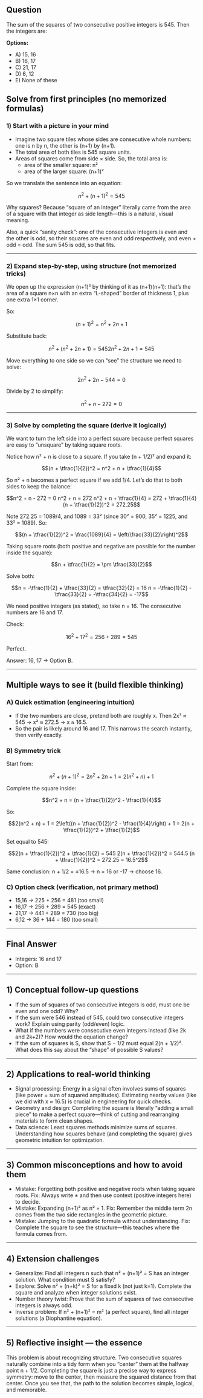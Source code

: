 ## Question

The sum of the squares of two consecutive positive integers is 545. Then the integers are:

**Options:**
- A) 15, 16
- B) 16, 17
- C) 21, 17
- D) 6, 12
- E) None of these

## Solve from first principles (no memorized formulas)

### 1) Start with a picture in your mind
- Imagine two square tiles whose sides are consecutive whole numbers: one is n by n, the other is (n+1) by (n+1).
- The total area of both tiles is 545 square units.
- Areas of squares come from side × side. So, the total area is:
  - area of the smaller square: n²
  - area of the larger square: (n+1)²

So we translate the sentence into an equation:
```math
n^2 + (n+1)^2 = 545
```

Why squares? Because “square of an integer” literally came from the area of a square with that integer as side length—this is a natural, visual meaning.

Also, a quick “sanity check”: one of the consecutive integers is even and the other is odd, so their squares are even and odd respectively, and even + odd = odd. The sum 545 is odd, so that fits.

---

### 2) Expand step-by-step, using structure (not memorized tricks)
We open up the expression (n+1)² by thinking of it as (n+1)(n+1): that’s the area of a square n×n with an extra “L-shaped” border of thickness 1, plus one extra 1×1 corner.

So:
```math
(n+1)^2 = n^2 + 2n + 1
```
Substitute back:
```math
n^2 + (n^2 + 2n + 1) = 545
2n^2 + 2n + 1 = 545
```
Move everything to one side so we can “see” the structure we need to solve:
```math
2n^2 + 2n - 544 = 0
```
Divide by 2 to simplify:
```math
n^2 + n - 272 = 0
```

---

### 3) Solve by completing the square (derive it logically)
We want to turn the left side into a perfect square because perfect squares are easy to “unsquare” by taking square roots.

Notice how n² + n is close to a square. If you take (n + 1/2)² and expand it:
```math
(n + \tfrac{1}{2})^2 = n^2 + n + \tfrac{1}{4}
```
So n² + n becomes a perfect square if we add 1/4. Let’s do that to both sides to keep the balance:
```math
n^2 + n - 272 = 0
n^2 + n = 272
n^2 + n + \tfrac{1}{4} = 272 + \tfrac{1}{4}
(n + \tfrac{1}{2})^2 = 272.25
```
Note 272.25 = 1089/4, and 1089 = 33² (since 30² = 900, 35² = 1225, and 33² = 1089).
So:
```math
(n + \tfrac{1}{2})^2 = \frac{1089}{4} = \left(\frac{33}{2}\right)^2
```
Taking square roots (both positive and negative are possible for the number inside the square):
```math
n + \tfrac{1}{2} = \pm \tfrac{33}{2}
```
Solve both:
```math
n = -\tfrac{1}{2} + \tfrac{33}{2} = \tfrac{32}{2} = 16
n = -\tfrac{1}{2} - \tfrac{33}{2} = -\tfrac{34}{2} = -17
```
We need positive integers (as stated), so take n = 16. The consecutive numbers are 16 and 17.

Check:
```math
16^2 + 17^2 = 256 + 289 = 545
```
Perfect.

Answer: 16, 17 → Option B.

---

## Multiple ways to see it (build flexible thinking)

### A) Quick estimation (engineering intuition)
- If the two numbers are close, pretend both are roughly x. Then 2x² ≈ 545 → x² ≈ 272.5 → x ≈ 16.5.
- So the pair is likely around 16 and 17. This narrows the search instantly, then verify exactly.

### B) Symmetry trick
Start from:
```math
n^2 + (n+1)^2 = 2n^2 + 2n + 1 = 2(n^2 + n) + 1
```
Complete the square inside:
```math
n^2 + n = (n + \tfrac{1}{2})^2 - \tfrac{1}{4}
```
So:
```math
2(n^2 + n) + 1 = 2\left((n + \tfrac{1}{2})^2 - \tfrac{1}{4}\right) + 1 = 2(n + \tfrac{1}{2})^2 + \tfrac{1}{2}
```
Set equal to 545:
```math
2(n + \tfrac{1}{2})^2 + \tfrac{1}{2} = 545
2(n + \tfrac{1}{2})^2 = 544.5
(n + \tfrac{1}{2})^2 = 272.25 = 16.5^2
```
Same conclusion: n + 1/2 = ±16.5 → n = 16 or -17 → choose 16.

### C) Option check (verification, not primary method)
- 15,16 → 225 + 256 = 481 (too small)
- 16,17 → 256 + 289 = 545 (exact)
- 21,17 → 441 + 289 = 730 (too big)
- 6,12 → 36 + 144 = 180 (too small)

---

## Final Answer
- Integers: 16 and 17
- Option: B

---

## 1) Conceptual follow-up questions
- If the sum of squares of two consecutive integers is odd, must one be even and one odd? Why?
- If the sum were 546 instead of 545, could two consecutive integers work? Explain using parity (odd/even) logic.
- What if the numbers were consecutive even integers instead (like 2k and 2k+2)? How would the equation change?
- If the sum of squares is S, show that S − 1/2 must equal 2(n + 1/2)². What does this say about the “shape” of possible S values?

---

## 2) Applications to real-world thinking
- Signal processing: Energy in a signal often involves sums of squares (like power = sum of squared amplitudes). Estimating nearby values (like we did with x ≈ 16.5) is crucial in engineering for quick checks.
- Geometry and design: Completing the square is literally “adding a small piece” to make a perfect square—think of cutting and rearranging materials to form clean shapes.
- Data science: Least squares methods minimize sums of squares. Understanding how squares behave (and completing the square) gives geometric intuition for optimization.

---

## 3) Common misconceptions and how to avoid them
- Mistake: Forgetting both positive and negative roots when taking square roots. Fix: Always write ± and then use context (positive integers here) to decide.
- Mistake: Expanding (n+1)² as n² + 1. Fix: Remember the middle term 2n comes from the two side rectangles in the geometric picture.
- Mistake: Jumping to the quadratic formula without understanding. Fix: Complete the square to see the structure—this teaches where the formula comes from.

---

## 4) Extension challenges
- Generalize: Find all integers n such that n² + (n+1)² = S has an integer solution. What condition must S satisfy?
- Explore: Solve n² + (n+k)² = S for a fixed k (not just k=1). Complete the square and analyze when integer solutions exist.
- Number theory twist: Prove that the sum of squares of two consecutive integers is always odd.
- Inverse problem: If n² + (n+1)² = m² (a perfect square), find all integer solutions (a Diophantine equation).

---

## 5) Reflective insight — the essence
This problem is about recognizing structure. Two consecutive squares naturally combine into a tidy form when you “center” them at the halfway point n + 1/2. Completing the square is just a precise way to express symmetry: move to the center, then measure the squared distance from that center. Once you see that, the path to the solution becomes simple, logical, and memorable.